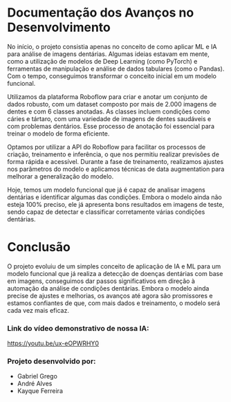 # Documentação dos Avanços no Desenvolvimento 

No início, o projeto consistia apenas no conceito de como aplicar ML e IA para análise de imagens dentárias.  Algumas ideias estavam em mente, como a utilização de modelos de Deep Learning (como PyTorch) e ferramentas de manipulação e análise de dados tabulares (como o Pandas). Com o tempo, conseguimos transformar o conceito inicial em um modelo funcional.  

Utilizamos da plataforma Roboflow para criar e anotar um conjunto de dados robusto, com um dataset composto por mais de 2.000 imagens de dentes e com 6 classes anotadas. As classes incluem condições como cáries e tártaro, com uma variedade de imagens de dentes saudáveis e com problemas dentários. Esse processo de anotação foi essencial para treinar o modelo de forma eficiente. 

Optamos por utilizar a API do Roboflow para facilitar os processos de criação, treinamento e inferência, o que nos permitiu realizar previsões de forma rápida e acessível. Durante a fase de treinamento, realizamos ajustes nos parâmetros do modelo e aplicamos técnicas de data augmentation para melhorar a generalização do modelo. 

Hoje, temos um modelo funcional que já é capaz de analisar imagens dentárias e identificar algumas das condições. Embora o modelo ainda não esteja 100% preciso, ele já apresenta bons resultados em imagens de teste, sendo capaz de detectar e classificar corretamente várias condições dentárias. 

 

# Conclusão 

O projeto evoluiu de um simples conceito de aplicação de IA e ML para um modelo funcional que já realiza a detecção de doenças dentárias com base em imagens, conseguimos dar passos significativos em direção à automação da análise de condições dentárias. Embora o modelo ainda precise de ajustes e melhorias, os avanços até agora são promissores e estamos confiantes de que, com mais dados e treinamento, o modelo será cada vez mais eficaz. 

 

### Link do vídeo demonstrativo de nossa IA: 

https://youtu.be/ux-eOPWRHY0

### Projeto desenvolvido por:
- Gabriel Grego
- André Alves
- Kayque Ferreira
